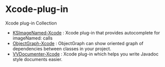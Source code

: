 # Xcode-plug-in
Xcode plug-in Collection

* [KSImageNamed-Xcode](https://github.com/ksuther/KSImageNamed-Xcode) : Xcode plug-in that provides autocomplete for imageNamed: calls
* [ObjectGraph-Xcode](https://github.com/vampirewalk/ObjectGraph-Xcode) : ObjectGraph can show oriented graph of dependencies between classes in your project.
* [VVDocumenter-Xcode](https://github.com/onevcat/VVDocumenter-Xcode) : Xcode plug-in which helps you write Javadoc style documents easier.
